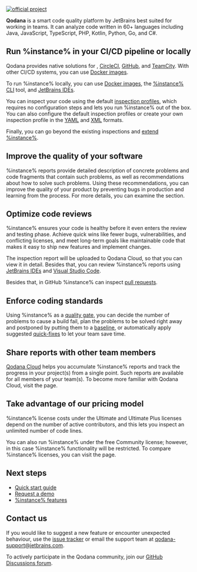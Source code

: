 [//]: # (title: About Qodana)

[![official project](https://jb.gg/badges/official-flat-square.svg)](https://confluence.jetbrains.com/display/ALL/JetBrains+on+GitHub)

**Qodana** is a smart code quality platform by JetBrains best suited for working in teams. 
It can analyze code written in 60+ languages including Java, JavaScript, TypeScript, PHP, Kotlin, Python, Go, and C#. 

## Run %instance% in your CI/CD pipeline or locally

Qodana provides native solutions for [](qodana-azure-pipelines.md), [CircleCI](circleci.md), [GitHub](github.md), and
[TeamCity](teamcity.md). With other CI/CD systems, you can use [Docker images](docker-images.md). 

To run %instance% locally, you can use [Docker images](docker-images.md), the
[%instance% CLI](https://github.com/jetbrains/qodana-cli) tool, and [JetBrains IDEs](qodana-ide-plugin.md).

You can inspect your code using the default [inspection profiles](inspection-profiles.md#Default+profiles), which requires
no configuration steps and lets you run %instance% out of the box. You can also configure the default inspection profiles or
create your own inspection profile in the [YAML](custom-profiles.md) and [XML](custom-xml-profiles.md) formats.

Finally, you can go beyond the existing inspections and [extend %instance%](extending-qodana.topic).

## Improve the quality of your software

%instance% reports provide detailed description of concrete problems and code fragments that contain such problems,
as well as recommendations about how to solve such problems. Using these recommendations, you can improve the quality of
your product by preventing bugs in production and learning from the process. For more details, you can examine the 
[](ui-overview.md) section.

## Optimize code reviews

%instance% ensures your code is healthy before it even enters the review and testing phase. Achieve quick wins like fewer 
bugs, vulnerabilities, and conflicting licenses, and meet long-term goals like maintainable code that makes it easy to 
ship new features and implement changes.

The inspection report will be uploaded to Qodana Cloud, so that you can view it in detail. Besides that, you can 
review %instance% reports using [JetBrains IDEs](qodana-ide-plugin.md) and [Visual Studio Code](vscode.md).

Besides that, in GitHub %instance% can inspect [pull requests](github.md#Pull+request+quality+gate).

## Enforce coding standards

Using %instance% as a [quality gate](quality-gate.topic), you can decide the number of problems to cause a build fail, plan 
the problems to be solved right away and postponed by putting them to a [baseline](baseline.topic), or automatically apply 
suggested [quick-fixes](quick-fix.md) to let your team save time.

## Share reports with other team members

[Qodana Cloud](https://qodana.cloud) helps you accumulate %instance% reports and track the progress in your project(s) 
from a single point. Such reports are available for all members of your team(s). To become more familiar with Qodana 
Cloud, visit the [](cloud-about.topic) page.

## Take advantage of our pricing model

%instance% license costs under the Ultimate and Ultimate Plus licenses depend on the number of active contributors, and 
this lets you inspect an unlimited number of code lines.  

You can also run %instance% under the free Community license; however, in this case %instance% functionality will be
restricted. To compare %instance% licenses, you can visit the [](pricing.md) page.

## Next steps

- <a href="Quick-start.topic">Quick start guide</a>
- <a href="https://www.jetbrains.com/qodana/request-a-demo/">Request a demo</a>
- <a href="features.topic">%instance% features</a>

## Contact us

If you would like to suggest a new feature or encounter unexpected behaviour, use the 
<a href="https://youtrack.jetbrains.com/newIssue?project=QD">issue tracker</a> or email the support team at
<a href="mailto:qodana-support@jetbrains.com">qodana-support@jetbrains.com</a>.

To actively participate in the Qodana community, join our [GitHub Discussions forum](https://github.com/JetBrains/Qodana/discussions).
